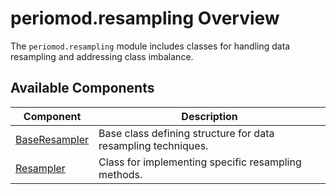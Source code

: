 # periomod.resampling Overview

The `periomod.resampling` module includes classes for handling data resampling and addressing class imbalance.

## Available Components

| Component              | Description                                            |
|------------------------|--------------------------------------------------------|
| [BaseResampler](baseresampler.md)   | Base class defining structure for data resampling techniques.  |
| [Resampler](resampler.md)           | Class for implementing specific resampling methods.            |
